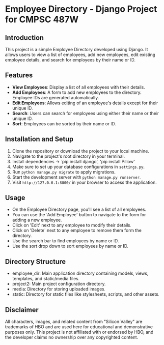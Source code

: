 # Employee Directory - Django Project for CMPSC 487W

## Introduction
This project is a simple Employee Directory developed using Django. It allows users to view a list of employees, add new employees, edit existing employee details, and search for employees by their name or ID.

## Features
- **View Employees**: Display a list of all employees with their details.
- **Add Employees**: A form to add new employees to the directory. Employee IDs are generated automatically.
- **Edit Employees**: Allows editing of an employee's details except for their unique ID.
- **Search**: Users can search for employees using either their name or their unique ID.
- **Sort**: Employees can be sorted by their name or ID.

## Installation and Setup
1. Clone the repository or download the project to your local machine.
2. Navigate to the project's root directory in your terminal.
3. Install dependencies -> `pip install django', 'pip install Pillow'
4. Make sure to set up your database configurations in `settings.py`.
5. Run `python manage.py migrate` to apply migrations.
6. Start the development server with `python manage.py runserver`.
7. Visit `http://127.0.0.1:8000/` in your browser to access the application.

## Usage
- On the Employee Directory page, you'll see a list of all employees.
- You can use the 'Add Employee' button to navigate to the form for adding a new employee.
- Click on 'Edit' next to any employee to modify their details.
- Click on 'Delete' next to any employee to remove them form the directory.
- Use the search bar to find employees by name or ID.
- Use the sort drop down to sort employees by name or ID.

## Directory Structure
- employee_dir: Main application directory containing models, views, templates, and static/media files.
- project2: Main project configuration directory.
- media: Directory for storing uploaded images.
- static: Directory for static files like stylesheets, scripts, and other assets.


## Disclaimer
All characters, images, and related content from "Silicon Valley" are trademarks of HBO and are used here for educational and demonstrative purposes only. This project is not affiliated with or endorsed by HBO, and the developer claims no ownership over any copyrighted content.


